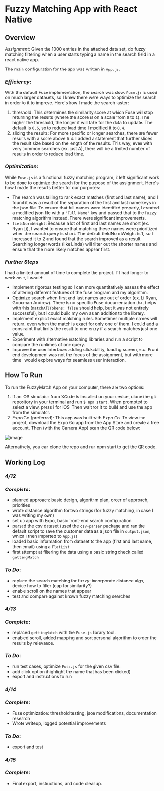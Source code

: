 # Fuzzy Matching App with React Native
## __Overview__

*Assignment*: Given the 1000 entries in the attached data set, do fuzzy matching filtering when a user starts typing a name in the search field in a react native app.

The main configuration for the app was written in `App.js`. 

### *Efficiency*: 
With the default Fuse implementation, the search was slow. `Fuse.js` is used on much larger datasets, so I knew there were ways to optimize the search in order to it to improve. Here's how I made the search faster:
1) threshold: This determines the similarity score at which Fuse will stop returning the results (where the score is on a scale from `0` to `1`). The higher the threshold, the longer it will take for the data to update. The default is `0.6`, so to reduce load time I modified it to `0.4`. 
2) slicing the results: For more specific or longer searches, there are fewer results with a score above `0.4`. I added a statement that further slices the result size based on the length of the results. This way, even with very common searches (ex. just A), there will be a limited number of results in order to reduce load time. 

### *Optimization*:
While `Fuse.js` is a functional fuzzy matching program, it left significant work to be done to optimize the search for the purpose of the assignment. Here's how I made the results better for our purposes:  
* The search was failing to rank exact matches (first and last name), and I found it was a result of the separation of the first and last name keys in the json file. To ensure that full names were identified properly, I created a modified json file with a `"Full Name"` key and passed that to the fuzzy matching algorithm instead. There were significant improvements.
* `fieldNormWeight`: Because a lot of first and last names are short (ex. Ryan Li), I wanted to ensure that matching these names were prioritized when the search query is short. The default fieldNormWeight is 1, so I increased it to 2 and found that the search improved as a result. Searching longer words (like Linda) will filter out the shorter names and ensure that the more likely matches appear first. 

### *Further Steps*
I had a limited amount of time to complete the project. If I had longer to work on it, I would: 
* Implement rigorous testing so I can more quantitatively assess the effect of altering different features of the fuse program and my algorithm.
* Optimize search when first and last names are out of order (ex. Li Ryan, Goodman Andrew). There is no specific Fuse documentation that helps with this (`matchAllTokens: false` should help, but it was not entirely successful), but I could build my own as an addition to the library. 
* Implement explicit exact matching rules. Sometimes multiple names will return, even when the match is exact for only one of them. I could add a constraint that limits the result to one entry if a search matches just one value. 
* Experiment with alternative matching libraries and run a script to compare the runtimes of one query. 
* Improve the user interface: adding clickability, loading screen, etc. Front end development was not the focus of the assignment, but with more time I would explore ways for seamless user interaction.

## __How To Run__
To run the FuzzyMatch App on your computer, there are two options: 
1) If an iOS simulator from XCode is installed on your device, clone the git repository in your terminal 
and run `$ npm start`. When prompted to select a view, press i for iOS. Then wait for it to build and use the app from the simulator. 
2) Expo Go (preferred): This app was built with Expo Go. To view the project, download the Expo Go app from the App Store and create a free account. Then (with the Camera App) scan the QR code below: 

![image](https://github.com/kcorra26/FuzzyApp/assets/114637035/4a7adc13-ee4d-463d-baf1-78ad0d91cf62)

Alternatively, you can clone the repo and run npm start to get the QR code. 

## __Working Log__

### *4/12*
### *Complete*: 
* planned approach: basic design, algorithm plan, order of approach, priorities
* wrote distance algorithm for two strings (for fuzzy matching, in case I was writing my own)
* set up app with Expo, basic front-end search configuration
* parsed the csv dataset (used the `csv-parser` package and ran the default script to save the customer data as a json file in `output.json`, which I then imported to `App.js`)
* loaded basic information from dataset to the app (first and last name, then email) using a `FlatList`
* first attempt at filtering the data using a basic string check called `gettingMatch` 

### *To Do*: 
* replace the search matching for fuzzy: incorporate distance algo, decide how to filter (cap for similarity?) 
* enable scroll on the names that appear
* test and compare against known fuzzy matching searches

### *4/13*
### *Complete*: 
* replaced `gettingMatch` with the `Fuse.js` library tool. 
* enabled scroll, added mapping and sort personal algorithm to order the results by relevance.

### *To Do*:
* run test cases, optimize `Fuse.js` for the given csv file. 
* add click option (highlight the name that has been clicked)
* export and instructions to run

### *4/14*
### *Complete*: 
* Fuse optimization: threshold testing, json modifications, documentation research 
* Wrote writeup, logged potential improvements

### *To Do*:
* export and test

### *4/15*
### *Complete*: 
* Final export, instructions, and code cleanup.
